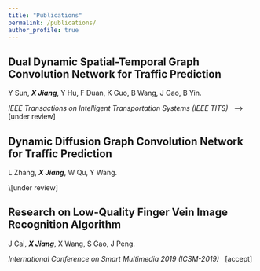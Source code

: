 ```yaml
---
title: "Publications"
permalink: /publications/
author_profile: true
---
```


## **Dual Dynamic Spatial-Temporal Graph Convolution Network for Traffic Prediction**

Y Sun, _**X Jiang**_, Y Hu, F Duan, K Guo, B Wang, J Gao, B Yin.

_IEEE Transactions on Intelligent Transportation Systems  (IEEE TITS)_ &nbsp; -->\[under review]


## **Dynamic Diffusion Graph Convolution Network for Traffic Prediction**

L Zhang, _**X Jiang**_, W Qu, Y Wang.

<!-- _The 30th ACM International Conference on Information and Knowledge Management  (CIKM-2021)_ &nbsp; -->\[under review] 


## **Research on Low-Quality Finger Vein Image Recognition Algorithm**

J Cai, _**X Jiang**_, X Wang, S Gao, J Peng.

_International Conference on Smart Multimedia 2019  (ICSM-2019)_ &nbsp; \[accept]

